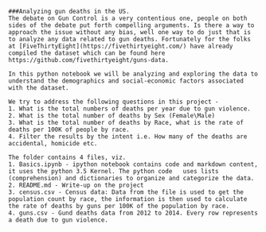     ###Analyzing gun deaths in the US.
    The debate on Gun Control is a very contentious one, people on both sides of the debate put forth compelling arguments. Is there a way to approach the issue without any bias, well one way to do just that is to analyze any data related to gun deaths. Fortunately for the folks at [FiveThirtyEight](https://fivethirtyeight.com/) have already compiled the dataset which can be found here  https://github.com/fivethirtyeight/guns-data.   

    In this python notebook we will be analyzing and exploring the data to understand the demographics and social-economic factors associated with the dataset.

    We try to address the following questions in this project -
    1. What is the total numbers of deaths per year due to gun violence.
    2. What is the total number of deaths by Sex (Female\Male)
    3. What is the total number of deaths by Race, what is the rate of deaths per 100K of people by race.
    4. Filter the results by the intent i.e. How many of the deaths are accidental, homicide etc.

    The folder contains 4 files, viz.
    1. Basics.ipynb - ipython notebook contains code and markdown content, it uses the python 3.5 Kernel. The python code   uses lists (comprehension) and dictionaries to organize and categorize the data.
    2. README.md - Write-up on the project
    3. census.csv - Census data: Data from the file is used to get the population count by race, the information is then used to calculate the rate of deaths by guns per 100K of the population by race.
    4. guns.csv - Gund deaths data from 2012 to 2014. Every row represents a death due to gun violence.
